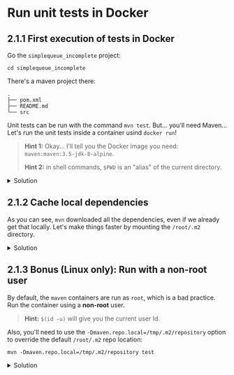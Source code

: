 # Run unit tests in Docker

## 2.1.1 First execution of tests in Docker

Go the `simplequeue_incomplete` project:

```
cd simplequeue_incomplete
```

There's a maven project there:

```
.
├── pom.xml
├── README.md
└── src
```

Unit tests can be run with the command `mvn test`. But... you'll need Maven... Let's run the unit tests inside a container usind `docker run`!

> **Hint 1:** Okay... I'll tell you the Docker image you need: `maven:maven:3.5-jdk-8-alpine`.
>
> **Hint 2:** in shell commands, `$PWD` is an "alias" of the current directory.

<details>
<summary>Solution</summary>

bash:
```shell
docker run -it --rm \
  --volume $PWD:/code \
  --workdir /code \
    maven:3.5-jdk-8-alpine mvn test
```

powershell:
```shell
docker run -it --rm `
  --volume $PWD:/code `
  --workdir /code `
    maven:3.5-jdk-8-alpine mvn test
```
</details>

## 2.1.2 Cache local dependencies

As you can see, `mvn` downloaded all the dependencies, even if we already get that locally. Let's make things faster by mounting the `/root/.m2` directory.

<details>
<summary>Solution</summary>

bash:
```shell
docker run -it --rm \
  --volume $PWD:/code \
  --volume $HOME/.m2:/root/.m2 \
  --workdir /code \
    maven:3.5-jdk-8-alpine mvn test
```

powershell:
```shell
docker run -it --rm `
  --volume $PWD:/code `
  --volume $HOME/.m2:/root/.m2 `
  --workdir /code `
    maven:3.5-jdk-8-alpine mvn test
```
</details>

## 2.1.3 Bonus (Linux only): Run with a non-root user

By default, the `maven` containers are run as `root`, which is a bad practice. Run the container using a **non-root** user.

> **Hint:** `$(id -u)` will give you the current user Id.

Also, you'll need to use the `-Dmaven.repo.local=/tmp/.m2/repository` option to override the default `/root/.m2` repo location:

```shell
mvn -Dmaven.repo.local=/tmp/.m2/repository test
```

<details>
<summary>Solution</summary>

bash:
```shell
docker run -it --rm \
  --volume $PWD:/code \
  --volume $PWD/.m2:/tmp/.m2/repository \
  --workdir /code \
  --user $(id -u) \
    maven:3.5-jdk-8-alpine mvn -Dmaven.repo.local=/tmp/.m2/repository test

```

powershell:
```shell
docker run -it --rm `
  --volume $PWD:/code `
  --volume $PWD/.m2:/tmp/.m2/repository `
  --workdir /code `
  --user $(id -u) `
    maven:3.5-jdk-8-alpine mvn -Dmaven.repo.local=/tmp/.m2/repository test
```
</details>
